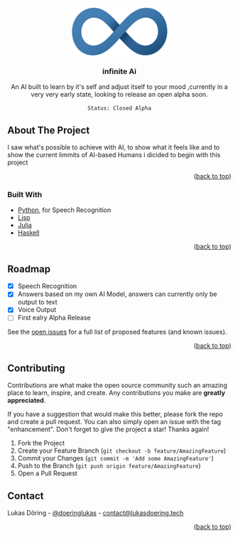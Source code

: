 <div id="top"></div>





<!-- PROJECT LOGO -->
<br />
<div align="center">
  <a href="https://github.com/lukasdoering/Infinite-AI">
    <img src="/LogoInfinite.png" alt="Logo" width="215" height="107">
  </a>

<h3 align="center">infinite Ai</h3>

  <p align="center">
    An AI built to learn by it's self and adjust itself to your mood
    ,currently in a very very early state, looking to release an open alpha soon.
    
    Status: Closed Alpha
  </p>
</div>







<!-- ABOUT THE PROJECT -->
## About The Project

I saw what's possible to achieve with AI, to show what it feels like and to show the current limmits of AI-based Humans i dicided to begin with this project

<p align="right">(<a href="#top">back to top</a>)</p>



### Built With

* [Python](https://python.org/), for Speech Recognition
* [Lisp](https://common-lisp.net)
* [Julia](https://julialang.org)
* [Haskell](https://haskell.org)


<p align="right">(<a href="#top">back to top</a>)</p>





<!-- ROADMAP -->
## Roadmap

- [x] Speech Recognition
- [x] Answers based on my own AI Model, answers can currently only be output to text
- [x] Voice Output
- [ ] First ealry Alpha Release

See the [open issues](https://github.com/lukasdoering/Infinite-AI/issues) for a full list of proposed features (and known issues).

<p align="right">(<a href="#top">back to top</a>)</p>



<!-- CONTRIBUTING -->
## Contributing

Contributions are what make the open source community such an amazing place to learn, inspire, and create. Any contributions you make are **greatly appreciated**.

If you have a suggestion that would make this better, please fork the repo and create a pull request. You can also simply open an issue with the tag "enhancement".
Don't forget to give the project a star! Thanks again!

1. Fork the Project
2. Create your Feature Branch (`git checkout -b feature/AmazingFeature`)
3. Commit your Changes (`git commit -m 'Add some AmazingFeature'`)
4. Push to the Branch (`git push origin feature/AmazingFeature`)
5. Open a Pull Request








<!-- CONTACT -->
## Contact

Lukas Döring - [@doeringlukas](https://instagram.com/doeringlukas) - contact@lukasdoering.tech



<p align="right">(<a href="#top">back to top</a>)</p>










